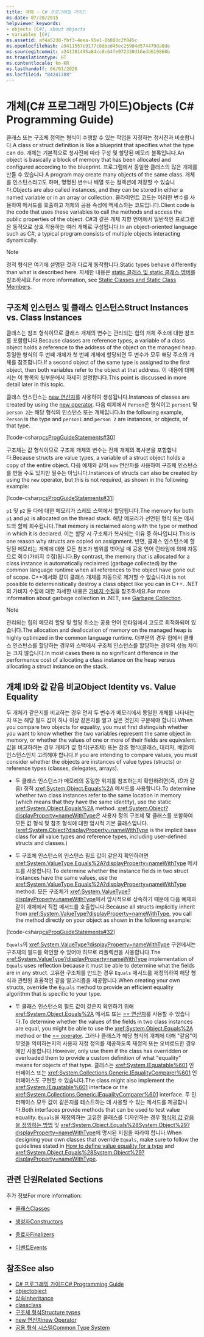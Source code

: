 ```yaml
---
title: 개체 - C# 프로그래밍 가이드
ms.date: 07/20/2015
helpviewer_keywords:
- objects [C#], about objects
- variables [C#]
ms.assetid: af4a5230-fbf3-4eea-95e1-8b883c2f845c
ms.openlocfilehash: a9411557e9177c8dbed45ec25984d574479da0de
ms.sourcegitcommit: a241301495a84cc8c64fe972330d16edd619868b
ms.translationtype: HT
ms.contentlocale: ko-KR
ms.lasthandoff: 06/01/2020
ms.locfileid: "84241788"
---
```

# <a name="objects-c-programming-guide"></a><span data-ttu-id="2e9d7-102">개체(C# 프로그래밍 가이드)</span><span class="sxs-lookup"><span data-stu-id="2e9d7-102">Objects (C# Programming Guide)</span></span>
<span data-ttu-id="2e9d7-103">클래스 또는 구조체 정의는 형식이 수행할 수 있는 작업을 지정하는 청사진과 비슷합니다.</span><span class="sxs-lookup"><span data-stu-id="2e9d7-103">A class or struct definition is like a blueprint that specifies what the type can do.</span></span> <span data-ttu-id="2e9d7-104">개체는 기본적으로 청사진에 따라 구성 및 할당된 메모리 블록입니다.</span><span class="sxs-lookup"><span data-stu-id="2e9d7-104">An object is basically a block of memory that has been allocated and configured according to the blueprint.</span></span> <span data-ttu-id="2e9d7-105">프로그램에서 동일한 클래스의 많은 개체를 만들 수 있습니다.</span><span class="sxs-lookup"><span data-stu-id="2e9d7-105">A program may create many objects of the same class.</span></span> <span data-ttu-id="2e9d7-106">개체를 인스턴스라고도 하며, 명명된 변수나 배열 또는 컬렉션에 저장할 수 있습니다.</span><span class="sxs-lookup"><span data-stu-id="2e9d7-106">Objects are also called instances, and they can be stored in either a named variable or in an array or collection.</span></span> <span data-ttu-id="2e9d7-107">클라이언트 코드는 이러한 변수를 사용하여 메서드를 호출하고 개체의 공용 속성에 액세스하는 코드입니다.</span><span class="sxs-lookup"><span data-stu-id="2e9d7-107">Client code is the code that uses these variables to call the methods and access the public properties of the object.</span></span> <span data-ttu-id="2e9d7-108">C#과 같은 개체 지향 언어에서 일반적인 프로그램은 동적으로 상호 작용하는 여러 개체로 구성됩니다.</span><span class="sxs-lookup"><span data-stu-id="2e9d7-108">In an object-oriented language such as C#, a typical program consists of multiple objects interacting dynamically.</span></span>  
  
> [!NOTE]
> <span data-ttu-id="2e9d7-109">정적 형식은 여기에 설명된 것과 다르게 동작합니다.</span><span class="sxs-lookup"><span data-stu-id="2e9d7-109">Static types behave differently than what is described here.</span></span> <span data-ttu-id="2e9d7-110">자세한 내용은 [static 클래스 및 static 클래스 멤버](./static-classes-and-static-class-members.md)를 참조하세요.</span><span class="sxs-lookup"><span data-stu-id="2e9d7-110">For more information, see [Static Classes and Static Class Members](./static-classes-and-static-class-members.md).</span></span>
  
## <a name="struct-instances-vs-class-instances"></a><span data-ttu-id="2e9d7-111">구조체 인스턴스 및 클래스 인스턴스</span><span class="sxs-lookup"><span data-stu-id="2e9d7-111">Struct Instances vs. Class Instances</span></span>  
 <span data-ttu-id="2e9d7-112">클래스는 참조 형식이므로 클래스 개체의 변수는 관리되는 힙의 개체 주소에 대한 참조를 포함합니다.</span><span class="sxs-lookup"><span data-stu-id="2e9d7-112">Because classes are reference types, a variable of a class object holds a reference to the address of the object on the managed heap.</span></span> <span data-ttu-id="2e9d7-113">동일한 형식의 두 번째 개체가 첫 번째 개체에 할당되면 두 변수가 모두 해당 주소의 개체를 참조합니다.</span><span class="sxs-lookup"><span data-stu-id="2e9d7-113">If a second object of the same type is assigned to the first object, then both variables refer to the object at that address.</span></span> <span data-ttu-id="2e9d7-114">이 내용에 대해서는 이 항목의 뒷부분에서 자세히 설명합니다.</span><span class="sxs-lookup"><span data-stu-id="2e9d7-114">This point is discussed in more detail later in this topic.</span></span>  
  
 <span data-ttu-id="2e9d7-115">클래스 인스턴스는 [new 연산자](../../language-reference/operators/new-operator.md)를 사용하여 생성됩니다.</span><span class="sxs-lookup"><span data-stu-id="2e9d7-115">Instances of classes are created by using the [new operator](../../language-reference/operators/new-operator.md).</span></span> <span data-ttu-id="2e9d7-116">다음 예제에서 `Person`은 형식이고 `person1` 및 `person 2`는 해당 형식의 인스턴스 또는 개체입니다.</span><span class="sxs-lookup"><span data-stu-id="2e9d7-116">In the following example, `Person` is the type and `person1` and `person 2` are instances, or objects, of that type.</span></span>  
  
 [!code-csharp[csProgGuideStatements#30](~/samples/snippets/csharp/VS_Snippets_VBCSharp/csProgGuideStatements/CS/Statements.cs#30)]  
  
 <span data-ttu-id="2e9d7-117">구조체는 값 형식이므로 구조체 개체의 변수는 전체 개체의 복사본을 포함합니다.</span><span class="sxs-lookup"><span data-stu-id="2e9d7-117">Because structs are value types, a variable of a struct object holds a copy of the entire object.</span></span> <span data-ttu-id="2e9d7-118">다음 예제와 같이 `new` 연산자를 사용하여 구조체 인스턴스를 만들 수도 있지만 필수는 아닙니다.</span><span class="sxs-lookup"><span data-stu-id="2e9d7-118">Instances of structs can also be created by using the `new` operator, but this is not required, as shown in the following example:</span></span>  
  
 [!code-csharp[csProgGuideStatements#31](~/samples/snippets/csharp/VS_Snippets_VBCSharp/csProgGuideStatements/CS/Statements.cs#31)]  
  
 <span data-ttu-id="2e9d7-119">`p1` 및 `p2` 둘 다에 대한 메모리가 스레드 스택에서 할당됩니다.</span><span class="sxs-lookup"><span data-stu-id="2e9d7-119">The memory for both `p1` and `p2` is allocated on the thread stack.</span></span> <span data-ttu-id="2e9d7-120">해당 메모리가 선언된 형식 또는 메서드와 함께 회수됩니다.</span><span class="sxs-lookup"><span data-stu-id="2e9d7-120">That memory is reclaimed along with the type or method in which it is declared.</span></span> <span data-ttu-id="2e9d7-121">이는 할당 시 구조체가 복사되는 이유 중 하나입니다.</span><span class="sxs-lookup"><span data-stu-id="2e9d7-121">This is one reason why structs are copied on assignment.</span></span> <span data-ttu-id="2e9d7-122">반면, 클래스 인스턴스에 할당된 메모리는 개체에 대한 모든 참조가 범위를 벗어날 때 공용 언어 런타임에 의해 자동으로 회수(가비지 수집)됩니다.</span><span class="sxs-lookup"><span data-stu-id="2e9d7-122">By contrast, the memory that is allocated for a class instance is automatically reclaimed (garbage collected) by the common language runtime when all references to the object have gone out of scope.</span></span> <span data-ttu-id="2e9d7-123">C++에서와 같이 클래스 개체를 자동으로 제거할 수 없습니다.</span><span class="sxs-lookup"><span data-stu-id="2e9d7-123">It is not possible to deterministically destroy a class object like you can in C++.</span></span> <span data-ttu-id="2e9d7-124">.NET의 가비지 수집에 대한 자세한 내용은 [가비지 수집](../../../standard/garbage-collection/index.md)을 참조하세요.</span><span class="sxs-lookup"><span data-stu-id="2e9d7-124">For more information about garbage collection in .NET, see [Garbage Collection](../../../standard/garbage-collection/index.md).</span></span>  
  
> [!NOTE]
> <span data-ttu-id="2e9d7-125">관리되는 힙의 메모리 할당 및 할당 취소는 공용 언어 런타임에서 고도로 최적화되어 있습니다.</span><span class="sxs-lookup"><span data-stu-id="2e9d7-125">The allocation and deallocation of memory on the managed heap is highly optimized in the common language runtime.</span></span> <span data-ttu-id="2e9d7-126">대부분의 경우 힙에서 클래스 인스턴스를 할당하는 경우와 스택에서 구조체 인스턴스를 할당하는 경우의 성능 차이는 크지 않습니다.</span><span class="sxs-lookup"><span data-stu-id="2e9d7-126">In most cases there is no significant difference in the performance cost of allocating a class instance on the heap versus allocating a struct instance on the stack.</span></span>
  
## <a name="object-identity-vs-value-equality"></a><span data-ttu-id="2e9d7-127">개체 ID와 값 같음 비교</span><span class="sxs-lookup"><span data-stu-id="2e9d7-127">Object Identity vs. Value Equality</span></span>  
 <span data-ttu-id="2e9d7-128">두 개체가 같은지를 비교하는 경우 먼저 두 변수가 메모리에서 동일한 개체를 나타내는지 또는 해당 필드 값이 하나 이상 같은지를 알고 싶은 것인지 구분해야 합니다.</span><span class="sxs-lookup"><span data-stu-id="2e9d7-128">When you compare two objects for equality, you must first distinguish whether you want to know whether the two variables represent the same object in memory, or whether the values of one or more of their fields are equivalent.</span></span> <span data-ttu-id="2e9d7-129">값을 비교하려는 경우 개체가 값 형식(구조체) 또는 참조 형식(클래스, 대리자, 배열)의 인스턴스인지 고려해야 합니다.</span><span class="sxs-lookup"><span data-stu-id="2e9d7-129">If you are intending to compare values, you must consider whether the objects are instances of value types (structs) or reference types (classes, delegates, arrays).</span></span>  
  
- <span data-ttu-id="2e9d7-130">두 클래스 인스턴스가 메모리의 동일한 위치를 참조하는지 확인하려면(즉, *ID*가 같음) 정적 <xref:System.Object.Equals%2A> 메서드를 사용합니다.</span><span class="sxs-lookup"><span data-stu-id="2e9d7-130">To determine whether two class instances refer to the same location in memory (which means that they have the same *identity*), use the static <xref:System.Object.Equals%2A> method.</span></span> <span data-ttu-id="2e9d7-131"><xref:System.Object?displayProperty=nameWithType>은 사용자 정의 구조체 및 클래스를 포함하여 모든 값 형식 및 참조 형식에 대한 암시적 기본 클래스입니다.</span><span class="sxs-lookup"><span data-stu-id="2e9d7-131">(<xref:System.Object?displayProperty=nameWithType> is the implicit base class for all value types and reference types, including user-defined structs and classes.)</span></span>  
  
- <span data-ttu-id="2e9d7-132">두 구조체 인스턴스의 인스턴스 필드 값이 같은지 확인하려면 <xref:System.ValueType.Equals%2A?displayProperty=nameWithType> 메서드를 사용합니다.</span><span class="sxs-lookup"><span data-stu-id="2e9d7-132">To determine whether the instance fields in two struct instances have the same values, use the <xref:System.ValueType.Equals%2A?displayProperty=nameWithType> method.</span></span> <span data-ttu-id="2e9d7-133">모든 구조체가 <xref:System.ValueType?displayProperty=nameWithType>에서 암시적으로 상속하기 때문에 다음 예제와 같이 개체에서 직접 메서드를 호출합니다.</span><span class="sxs-lookup"><span data-stu-id="2e9d7-133">Because all structs implicitly inherit from <xref:System.ValueType?displayProperty=nameWithType>, you call the method directly on your object as shown in the following example:</span></span>  
  
 [!code-csharp[csProgGuideStatements#32](~/samples/snippets/csharp/VS_Snippets_VBCSharp/csProgGuideStatements/CS/Statements.cs#32)]  
  
 <span data-ttu-id="2e9d7-134">`Equals`의 <xref:System.ValueType?displayProperty=nameWithType> 구현에서는 구조체의 필드를 확인할 수 있어야 하므로 리플렉션을 사용합니다.</span><span class="sxs-lookup"><span data-stu-id="2e9d7-134">The <xref:System.ValueType?displayProperty=nameWithType> implementation of `Equals` uses reflection because it must be able to determine what the fields are in any struct.</span></span> <span data-ttu-id="2e9d7-135">고유한 구조체를 만드는 경우 `Equals` 메서드를 재정의하여 해당 형식과 관련된 효율적인 같음 알고리즘을 제공합니다.</span><span class="sxs-lookup"><span data-stu-id="2e9d7-135">When creating your own structs, override the `Equals` method to provide an efficient equality algorithm that is specific to your type.</span></span>  
  
- <span data-ttu-id="2e9d7-136">두 클래스 인스턴스의 필드 값이 같은지 확인하기 위해 <xref:System.Object.Equals%2A> 메서드 또는 [== 연산자](../../language-reference/operators/equality-operators.md#equality-operator-)를 사용할 수 있습니다.</span><span class="sxs-lookup"><span data-stu-id="2e9d7-136">To determine whether the values of the fields in two class instances are equal, you might be able to use the <xref:System.Object.Equals%2A> method or the [== operator](../../language-reference/operators/equality-operators.md#equality-operator-).</span></span> <span data-ttu-id="2e9d7-137">그러나 클래스가 해당 형식의 개체에 대해 "같음"이 무엇을 의미하는지의 사용자 지정 정의를 제공하도록 재정의 또는 오버로드한 경우에만 사용합니다.</span><span class="sxs-lookup"><span data-stu-id="2e9d7-137">However, only use them if the class has overridden or overloaded them to provide a custom definition of what "equality" means for objects of that type.</span></span> <span data-ttu-id="2e9d7-138">클래스는 <xref:System.IEquatable%601> 인터페이스 또는 <xref:System.Collections.Generic.IEqualityComparer%601> 인터페이스도 구현할 수 있습니다.</span><span class="sxs-lookup"><span data-stu-id="2e9d7-138">The class might also implement the <xref:System.IEquatable%601> interface or the <xref:System.Collections.Generic.IEqualityComparer%601> interface.</span></span> <span data-ttu-id="2e9d7-139">두 인터페이스 모두 값이 같은지를 테스트하는 데 사용할 수 있는 메서드를 제공합니다.</span><span class="sxs-lookup"><span data-stu-id="2e9d7-139">Both interfaces provide methods that can be used to test value equality.</span></span> <span data-ttu-id="2e9d7-140">`Equals`을 재정의하는 고유한 클래스를 디자인하는 경우 [형식의 값 같음을 정의하는 방법](../statements-expressions-operators/how-to-define-value-equality-for-a-type.md) 및 <xref:System.Object.Equals%28System.Object%29?displayProperty=nameWithType>에 명시된 지침을 따라야 합니다.</span><span class="sxs-lookup"><span data-stu-id="2e9d7-140">When designing your own classes that override `Equals`, make sure to follow the guidelines stated in [How to define value equality for a type](../statements-expressions-operators/how-to-define-value-equality-for-a-type.md) and <xref:System.Object.Equals%28System.Object%29?displayProperty=nameWithType>.</span></span>
  
## <a name="related-sections"></a><span data-ttu-id="2e9d7-141">관련 단원</span><span class="sxs-lookup"><span data-stu-id="2e9d7-141">Related Sections</span></span>  
 <span data-ttu-id="2e9d7-142">추가 정보</span><span class="sxs-lookup"><span data-stu-id="2e9d7-142">For more information:</span></span>  
  
- [<span data-ttu-id="2e9d7-143">클래스</span><span class="sxs-lookup"><span data-stu-id="2e9d7-143">Classes</span></span>](./classes.md)  
  
- [<span data-ttu-id="2e9d7-144">생성자</span><span class="sxs-lookup"><span data-stu-id="2e9d7-144">Constructors</span></span>](./constructors.md)  
  
- [<span data-ttu-id="2e9d7-145">종료자</span><span class="sxs-lookup"><span data-stu-id="2e9d7-145">Finalizers</span></span>](./destructors.md)  
  
- [<span data-ttu-id="2e9d7-146">이벤트</span><span class="sxs-lookup"><span data-stu-id="2e9d7-146">Events</span></span>](../events/index.md)  
  
## <a name="see-also"></a><span data-ttu-id="2e9d7-147">참조</span><span class="sxs-lookup"><span data-stu-id="2e9d7-147">See also</span></span>

- [<span data-ttu-id="2e9d7-148">C# 프로그래밍 가이드</span><span class="sxs-lookup"><span data-stu-id="2e9d7-148">C# Programming Guide</span></span>](../index.md)
- [<span data-ttu-id="2e9d7-149">object</span><span class="sxs-lookup"><span data-stu-id="2e9d7-149">object</span></span>](../../language-reference/builtin-types/reference-types.md)
- [<span data-ttu-id="2e9d7-150">상속</span><span class="sxs-lookup"><span data-stu-id="2e9d7-150">Inheritance</span></span>](./inheritance.md)
- [<span data-ttu-id="2e9d7-151">class</span><span class="sxs-lookup"><span data-stu-id="2e9d7-151">class</span></span>](../../language-reference/keywords/class.md)
- [<span data-ttu-id="2e9d7-152">구조체 형식</span><span class="sxs-lookup"><span data-stu-id="2e9d7-152">Structure types</span></span>](../../language-reference/builtin-types/struct.md)
- [<span data-ttu-id="2e9d7-153">new 연산자</span><span class="sxs-lookup"><span data-stu-id="2e9d7-153">new Operator</span></span>](../../language-reference/operators/new-operator.md)
- [<span data-ttu-id="2e9d7-154">공용 형식 시스템</span><span class="sxs-lookup"><span data-stu-id="2e9d7-154">Common Type System</span></span>](../../../standard/base-types/common-type-system.md)
